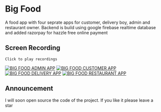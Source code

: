 # Big Food

A food app with four seprate apps for customer, delivery boy, admin and restaurant owner. Backend is build using google firebase realtime database and added razorpay for hazzle free online payment

## Screen Recording

```Click to play recordings```

[![BIG FOOD ADMIN APP](https://i.imgur.com/zWdBmDf.png)](https://youtu.be/eLYm6i2f_hA "Big Food Admin App")
[![BIG FOOD CUSTOMER APP](https://i.imgur.com/cgZLswC.png)](https://youtu.be/i_Qsq5H974g "Big Food Customer App")
[![BIG FOOD DELIVERY APP](https://i.imgur.com/oVyXG6o.png)](https://youtu.be/_Q8du_IKSsg "Big Food Delivery App")
[![BIG FOOD RESTAURANT APP](https://i.imgur.com/0k4nhYc.png)](https://youtu.be/ZsjiuZkeL_g "Big Food Restaurant App")

## Announcement
I will soon open source the code of the project. If you like it please leave a star
